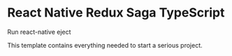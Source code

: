 # React Native Redux Saga TypeScript

Run react-native eject

This template contains everything needed to start a serious project.